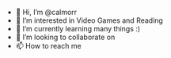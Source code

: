 - 👋 Hi, I’m @calmorr
- 👀 I’m interested in Video Games and Reading
- 🌱 I’m currently learning many things :) 
- 💞️ I’m looking to collaborate on 
- 📫 How to reach me 

<!---
calmorr/calmorr is a ✨ special ✨ repository because its `README.md` (this file) appears on your GitHub profile.
You can click the Preview link to take a look at your changes.
--->
